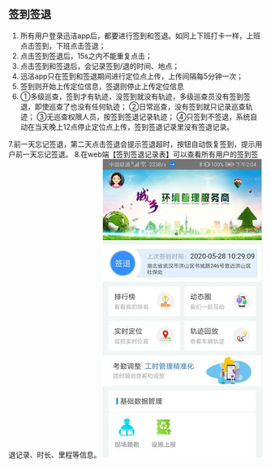 ## 签到签退
1. 所有用户登录迅洁app后，都要进行签到和签退。如同上下班打卡一样，上班点击签到，下班点击签退；
2. 点击签到签退后，15s之内不能重复点击；
3. 点击签到和签退后，会记录签到/退的时间、地点；
4. 迅洁app只在签到和签退期间进行定位点上传，上传间隔每5分钟一次；
5. 签到则开始上传定位信息，签退则停止上传定位信息
6. ①多级巡查，签到才有轨迹，没签到就没有轨迹，多级巡查员没有签到签退，即使巡查了也没有任何轨迹；
    ②日常巡查，没有签到就只记录巡查轨迹；
    ③无巡查权限人员，按签到签退记录轨迹；
    ④只签到不签退，系统自动在当天晚上12点停止定位点上传，签到签退记录里没有签退记录。

7.前一天忘记签退，第二天点击签退会提示签退超时，按钮自动恢复签到，提示用户前一天忘记签退。
8.在web端【签到签退记录表】可以查看所有用户的签到签退记录、时长、里程等信息。
![](images/2020052802.jpg)